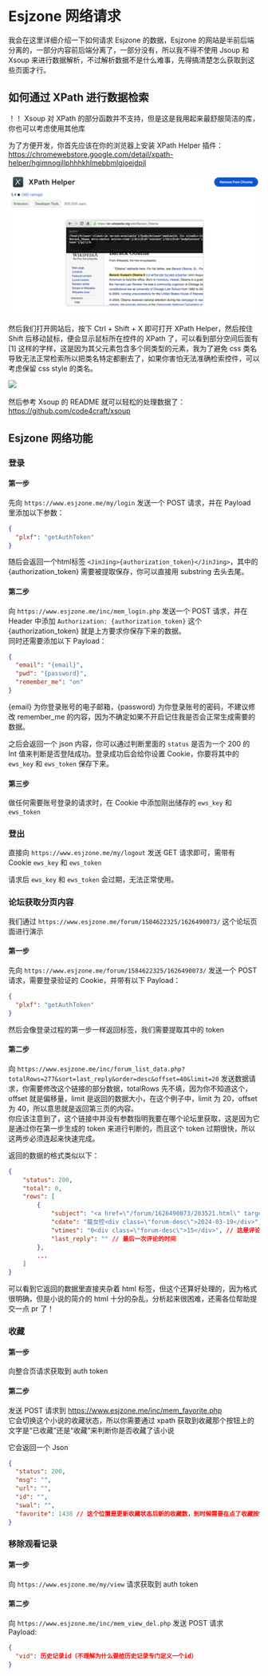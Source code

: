 # Esjzone 网络请求
我会在这里详细介绍一下如何请求 Esjzone 的数据，Esjzone 的网站是半前后端分离的，一部分内容前后端分离了，一部分没有，所以我不得不使用 Jsoup 和 Xsoup 来进行数据解析，不过解析数据不是什么难事，先得搞清楚怎么获取到这些页面才行。

## 如何通过 XPath 进行数据检索
！！ Xsoup 对 XPath 的部分函数并不支持，但是这是我用起来最舒服简洁的库，你也可以考虑使用其他库

为了方便开发，你首先应该在你的浏览器上安装 XPath Helper 插件：https://chromewebstore.google.com/detail/xpath-helper/hgimnogjllphhhkhlmebbmlgjoejdpjl

![](./screenshots/docs/1.png)

然后我们打开网站后，按下 Ctrl + Shift + X 即可打开 XPath Helper，然后按住 Shift 后移动鼠标，便会显示鼠标所在控件的 XPath 了，可以看到部分空间后面有 \[1] 这样的字样，这是因为其父元素包含多个同类型的元素，我为了避免 css 类名导致无法正常检索所以把类名特定都删去了，如果你害怕无法准确检索控件，可以考虑保留 css style 的类名。

![](./screenshots/docs/2.png)

然后参考 Xsoup 的 README 就可以轻松的处理数据了：https://github.com/code4craft/xsoup

## Esjzone 网络功能

### 登录
#### 第一步
先向 `https://www.esjzone.me/my/login` 发送一个 POST 请求，并在 Payload 里添加以下参数：
```json
{
  "plxf": "getAuthToken"
}
```
随后会返回一个html标签 `<JinJing>{authorization_token}</JinJing>`，其中的 {authorization_token} 需要被提取保存，你可以直接用 substring 去头去尾。

#### 第二步
向 `https://www.esjzone.me/inc/mem_login.php` 发送一个 POST 请求，并在 Header 中添加 `Authorization: {authorization_token}` 这个 {authorization_token} 就是上方要求你保存下来的数据。 \
同时还需要添加以下 Payload：
```json
{ 
  "email": "{email}",
  "pwd": "{password}",
  "remember_me": "on"
}
```
{email} 为你登录账号的电子邮箱，{password} 为你登录账号的密码，不建议修改 remember_me 的内容，因为不确定如果不开启记住我是否会正常生成需要的数据。

之后会返回一个 json 内容，你可以通过判断里面的 `status` 是否为一个 200 的 Int 值来判断是否登陆成功。登录成功后会给你设置 Cookie，你要将其中的 `ews_key` 和 `ews_token` 保存下来。

#### 第三步
做任何需要账号登录的请求时，在 Cookie 中添加刚出储存的 `ews_key` 和 `ews_token`

### 登出
直接向 `https://www.esjzone.me/my/logout` 发送 GET 请求即可，需带有 Cookie `ews_key` 和 `ews_token`

请求后 `ews_key` 和 `ews_token` 会过期，无法正常使用。

### 论坛获取分页内容
我们通过 `https://www.esjzone.me/forum/1584622325/1626490073/` 这个论坛页面进行演示

#### 第一步
先向 `https://www.esjzone.me/forum/1584622325/1626490073/` 发送一个 POST 请求，需要登录验证的 Cookie，并带有以下 Payload：
```json
{
  "plxf": "getAuthToken"
}
```
然后会像登录过程的第一步一样返回标签，我们需要提取其中的 token

#### 第二步
向 `https://www.esjzone.me/inc/forum_list_data.php?totalRows=277&sort=last_reply&order=desc&offset=40&limit=20` 发送数据请求，你需要修改这个链接的部分数据，totalRows 先不填，因为你不知道这个，offset 就是偏移量，limit 是返回的数据大小，在这个例子中，limit 为 20，offset 为 40，所以意思就是返回第三页的内容。 \
你应该注意到了，这个链接中并没有参数指明我要在哪个论坛里获取，这是因为它是通过你在第一步生成的 token 来进行判断的，而且这个 token 过期很快，所以这两步必须连起来快速完成。

返回的数据的格式类似以下：
```json
{
	"status": 200,
	"total": 0,
	"rows": [
		{
			"subject": "<a href=\"/forum/1626490073/203521.html\" target=\"_blank\">第一步</a>", // 这是标题
			"cdate": "龍女控<div class=\"forum-desc\">2024-03-19</div>", // 这是创建日期和创建者
			"vtimes": "0<div class=\"forum-desc\">15</div>", // 这是评论的数量和观看的数量
			"last_reply": "" // 最后一次评论的时间
		},
		...
	]
}
```
可以看到它返回的数据里直接夹杂着 html 标签，但这个还算好处理的，因为格式很明确，但是小说的简介的 html 十分的杂乱，分析起来很困难，还需各位帮助提交一点 pr 了！

### 收藏
#### 第一步
向整合页请求获取到 auth token
#### 第二步
发送 POST 请求到 https://www.esjzone.me/inc/mem_favorite.php \
它会切换这个小说的收藏状态，所以你需要通过 xpath 获取到收藏那个按钮上的文字是“已收藏”还是“收藏”来判断你是否收藏了该小说

它会返回一个 Json
```json
{
  "status": 200,
  "msg": "",
  "url": "",
  "id": "",
  "swal": "",
  "favorite": 1438 // 这个位置是更新收藏状态后新的收藏数，到时候需要在点了收藏按钮后更新收藏数
}
```

### 移除观看记录
#### 第一步
向 `https://www.esjzone.me/my/view` 请求获取到 auth token
#### 第二步
向 `https://www.esjzone.me/inc/mem_view_del.php` 发送 POST 请求 \
Payload:
```json
{
  "vid": 历史记录id（不理解为什么要给历史记录专门定义一个id）
}
```
